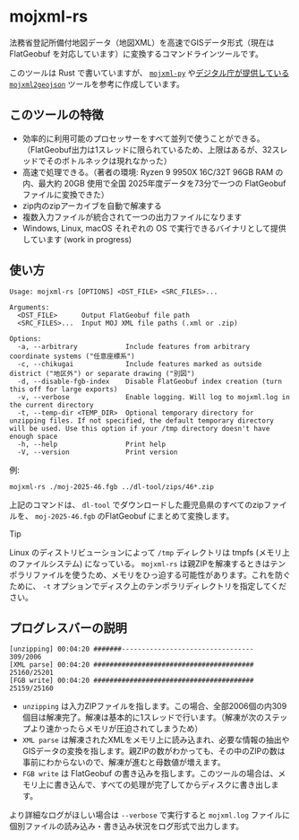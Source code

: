 # mojxml-rs

法務省登記所備付地図データ（地図XML）を高速でGISデータ形式（現在は FlatGeobuf を対応しています）に変換するコマンドラインツールです。

このツールは Rust で書いていますが、 [`mojxml-py`](https://github.com/ciscorn/mojxml-py) や[デジタル庁が提供している `mojxml2geojson`](https://github.com/digital-go-jp/mojxml2geojson) ツールを参考に作成しています。

## このツールの特徴

* 効率的に利用可能のプロセッサーをすべて並列で使うことができる。（FlatGeobuf出力は1スレッドに限られているため、上限はあるが、32スレッドでそのボトルネックは現れなかった）
* 高速で処理できる。（著者の環境: Ryzen 9 9950X 16C/32T 96GB RAM の内、最大約 20GB 使用で全国 2025年度データを73分で一つの FlatGeobuf ファイルに変換できた）
* zip内のzipアーカイブを自動で解凍する
* 複数入力ファイルが統合されて一つの出力ファイルになります
* Windows, Linux, macOS それぞれの OS で実行できるバイナリとして提供しています (work in progress)

## 使い方

```
Usage: mojxml-rs [OPTIONS] <DST_FILE> <SRC_FILES>...

Arguments:
  <DST_FILE>      Output FlatGeobuf file path
  <SRC_FILES>...  Input MOJ XML file paths (.xml or .zip)

Options:
  -a, --arbitrary            Include features from arbitrary coordinate systems ("任意座標系")
  -c, --chikugai             Include features marked as outside district ("地区外") or separate drawing ("別図")
  -d, --disable-fgb-index    Disable FlatGeobuf index creation (turn this off for large exports)
  -v, --verbose              Enable logging. Will log to mojxml.log in the current directory
  -t, --temp-dir <TEMP_DIR>  Optional temporary directory for unzipping files. If not specified, the default temporary directory will be used. Use this option if your /tmp directory doesn't have enough space
  -h, --help                 Print help
  -V, --version              Print version
```

例:

```
mojxml-rs ./moj-2025-46.fgb ../dl-tool/zips/46*.zip
```

上記のコマンドは、 `dl-tool` でダウンロードした鹿児島県のすべてのzipファイルを、 `moj-2025-46.fgb` のFlatGeobuf にまとめて変換します。

> [!TIP]
> Linux のディストリビューションによって `/tmp` ディレクトリは tmpfs (メモリ上のファイルシステム) になっている。 `mojxml-rs` は親ZIPを解凍するときはテンポラリファイルを使うため、メモリをひっ迫する可能性があります。これを防ぐために、 `-t` オプションでディスク上のテンポラリディレクトリを指定してください。

## プログレスバーの説明

```
[unzipping] 00:04:20 #######---------------------------------     309/2006
[XML parse] 00:04:20 ########################################   25160/25201
[FGB write] 00:04:20 ########################################   25159/25160
```

* `unzipping` は入力ZIPファイルを指します。この場合、全部2006個の内309個目は解凍完了。解凍は基本的に1スレッドで行います。（解凍が次のステップより速かったらメモリが圧迫されてしまうため）
* `XML parse` は解凍されたXMLをメモリ上に読み込まれ、必要な情報の抽出やGISデータの変換を指します。親ZIPの数がわかっても、その中のZIPの数は事前にわからないので、解凍が進むと母数値が増えます。
* `FGB write` は FlatGeobuf の書き込みを指します。このツールの場合は、メモリ上に書き込んで、すべての処理が完了してからディスクに書き出します。

より詳細なログがほしい場合は `--verbose` で実行すると `mojxml.log` ファイルに個別ファイルの読み込み・書き込み状況をログ形式で出力します。
